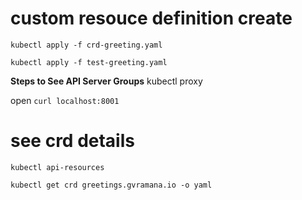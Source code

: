 # custom resouce definition create


`kubectl apply -f crd-greeting.yaml`

`kubectl apply -f test-greeting.yaml`



**Steps to See API Server Groups**
kubectl proxy

open `curl localhost:8001`

[//]: # (open `curl localhost:8001 | grep -i gvramana` to check API group )


# see crd details

`kubectl api-resources`

`kubectl get crd greetings.gvramana.io -o yaml`
